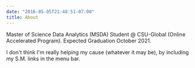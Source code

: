 ```yaml
---
date: "2016-05-05T21:48:51-07:00"
title: About
---
```


Master of Science Data Analytics (MSDA) Student @ CSU-Global (Online Accelerated Program).  Expected Graduation October 2021.  

I don't think I'm really helping my cause (whatever it may be), by including my S.M. links in the menu bar.
